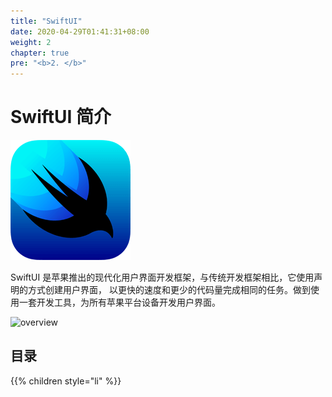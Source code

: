 ```yaml
---
title: "SwiftUI"
date: 2020-04-29T01:41:31+08:00
weight: 2
chapter: true
pre: "<b>2. </b>"
---
```


# SwiftUI 简介

![swiftui](/swiftui/images/swiftui-96x96_2x.png)

SwiftUI 是苹果推出的现代化用户界面开发框架，与传统开发框架相比，它使用声明的方式创建用户界面，
以更快的速度和更少的代码量完成相同的任务。做到使用一套开发工具，为所有苹果平台设备开发用户界面。

![overview](/swiftui/images/swiftui_overview.png)

## 目录

{{% children style="li" %}}
